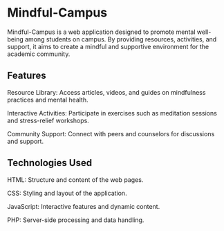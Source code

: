 # Mindful-Campus
Mindful-Campus is a web application designed to promote mental well-being among students on campus. By providing resources, activities, and support, it aims to create a mindful and supportive environment for the academic community.

## Features
Resource Library: Access articles, videos, and guides on mindfulness practices and mental health.​

Interactive Activities: Participate in exercises such as meditation sessions and stress-relief workshops.​

Community Support: Connect with peers and counselors for discussions and support.​

## Technologies Used
HTML: Structure and content of the web pages.​

CSS: Styling and layout of the application.​

JavaScript: Interactive features and dynamic content.​

PHP: Server-side processing and data handling.
